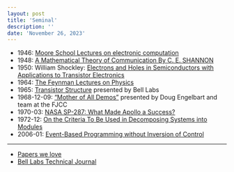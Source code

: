 ```yaml
---
layout: post
title: 'Seminal'
description: ''
date: 'November 26, 2023'
---
```



- 1946: [Moore School Lectures on electronic computation](http://curation.cs.manchester.ac.uk/computer50/www.computer50.org/mark1/moore.school/intro.html)
- 1948: [A Mathematical Theory of Communication By C. E. SHANNON](https://people.math.harvard.edu/~ctm/home/text/others/shannon/entropy/entropy.pdf)
- 1950: William Shockley: [Electrons and Holes in Semiconductors with Applications to Transistor Electronics](https://en.wikipedia.org/wiki/Electrons_and_Holes_in_Semiconductors_with_Applications_to_Transistor_Electronics)
- 1964: [The Feynman Lectures on Physics](https://www.feynmanlectures.caltech.edu/)
- 1965: [Transistor Structure](https://youtu.be/5x6Ob3EYkcg?si=jyLGGnheMpRh45sa) presented by Bell Labs
- 1968-12-09: [“Mother of All Demos”](https://www.dougengelbart.org/content/view/374/464/) presented by Doug Engelbart and team at the FJCC
- 1970-03: [NASA SP-287: What Made Apollo a Success?](https://history.nasa.gov/SP-287/sp287.htm)
- 1972-12: [On the Criteria To Be Used in Decomposing Systems into Modules](https://www.win.tue.nl/~wstomv/edu/2ip30/references/criteria_for_modularization.pdf)
- 2006-01: [Event-Based Programming without Inversion of Control](https://www.researchgate.net/publication/37439651_Event-Based_Programming_without_Inversion_of_Control)

---

- [Papers we love](https://github.com/papers-we-love/papers-we-love)
- [Bell Labs Technical Journal](https://www.bell-labs.com/about/history/innovation-stories/bell-labs-technical-journal/)
